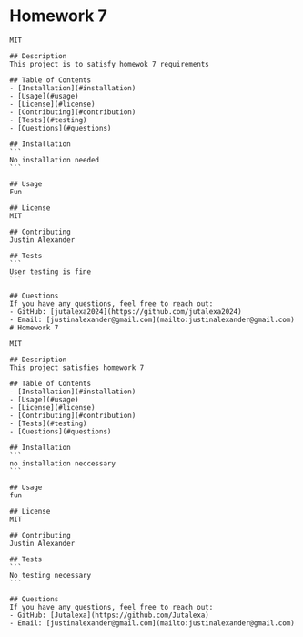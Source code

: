 # Homework 7

    MIT
    
    ## Description
    This project is to satisfy homewok 7 requirements
    
    ## Table of Contents
    - [Installation](#installation)
    - [Usage](#usage)
    - [License](#license)
    - [Contributing](#contribution)
    - [Tests](#testing)
    - [Questions](#questions)
    
    ## Installation
    ```
    No installation needed
    ```
    
    ## Usage
    Fun
    
    ## License
    MIT
    
    ## Contributing
    Justin Alexander
    
    ## Tests
    ```
    User testing is fine
    ```
    
    ## Questions
    If you have any questions, feel free to reach out:
    - GitHub: [jutalexa2024](https://github.com/jutalexa2024)
    - Email: [justinalexander@gmail.com](mailto:justinalexander@gmail.com)
    # Homework 7

    MIT
    
    ## Description
    This project satisfies homework 7
    
    ## Table of Contents
    - [Installation](#installation)
    - [Usage](#usage)
    - [License](#license)
    - [Contributing](#contribution)
    - [Tests](#testing)
    - [Questions](#questions)
    
    ## Installation
    ```
    no installation neccessary
    ```
    
    ## Usage
    fun
    
    ## License
    MIT
    
    ## Contributing
    Justin Alexander
    
    ## Tests
    ```
    No testing necessary
    ```
    
    ## Questions
    If you have any questions, feel free to reach out:
    - GitHub: [Jutalexa](https://github.com/Jutalexa)
    - Email: [justinalexander@gmail.com](mailto:justinalexander@gmail.com)
    